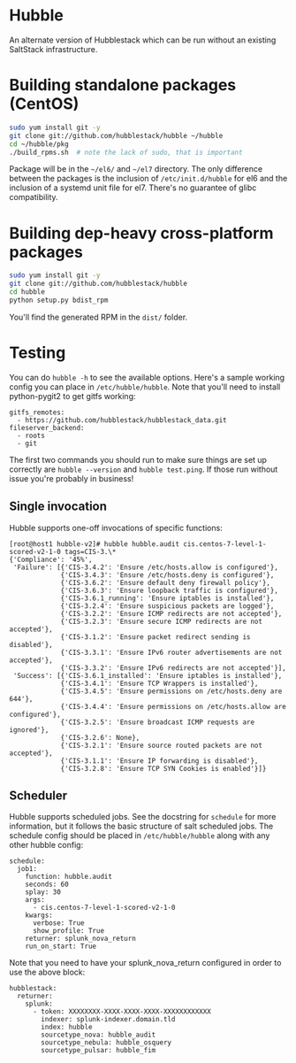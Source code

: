 # Hubble

An alternate version of Hubblestack which can be run without an existing
SaltStack infrastructure.

# Building standalone packages (CentOS)

```bash
sudo yum install git -y
git clone git://github.com/hubblestack/hubble ~/hubble
cd ~/hubble/pkg
./build_rpms.sh  # note the lack of sudo, that is important
```

Package will be in the `~/el6/` and `~/el7` directory. The only difference
between the packages is the inclusion of `/etc/init.d/hubble` for el6 and
the inclusion of a systemd unit file for el7. There's no guarantee of glibc
compatibility.

# Building dep-heavy cross-platform packages

```bash
sudo yum install git -y
git clone git://github.com/hubblestack/hubble
cd hubble
python setup.py bdist_rpm
```

You'll find the generated RPM in the `dist/` folder.


# Testing

You can do `hubble -h` to see the available options. Here's a sample working
config you can place in `/etc/hubble/hubble`. Note that you'll need to install
python-pygit2 to get gitfs working:

```
gitfs_remotes:
  - https://github.com/hubblestack/hubblestack_data.git
fileserver_backend:
  - roots
  - git
```

The first two commands you should run to make sure things are set up correctly
are `hubble --version` and `hubble test.ping`. If those run without issue
you're probably in business!

## Single invocation

Hubble supports one-off invocations of specific functions:

```
[root@host1 hubble-v2]# hubble hubble.audit cis.centos-7-level-1-scored-v2-1-0 tags=CIS-3.\*
{'Compliance': '45%',
 'Failure': [{'CIS-3.4.2': 'Ensure /etc/hosts.allow is configured'},
             {'CIS-3.4.3': 'Ensure /etc/hosts.deny is configured'},
             {'CIS-3.6.2': 'Ensure default deny firewall policy'},
             {'CIS-3.6.3': 'Ensure loopback traffic is configured'},
             {'CIS-3.6.1_running': 'Ensure iptables is installed'},
             {'CIS-3.2.4': 'Ensure suspicious packets are logged'},
             {'CIS-3.2.2': 'Ensure ICMP redirects are not accepted'},
             {'CIS-3.2.3': 'Ensure secure ICMP redirects are not accepted'},
             {'CIS-3.1.2': 'Ensure packet redirect sending is disabled'},
             {'CIS-3.3.1': 'Ensure IPv6 router advertisements are not accepted'},
             {'CIS-3.3.2': 'Ensure IPv6 redirects are not accepted'}],
 'Success': [{'CIS-3.6.1_installed': 'Ensure iptables is installed'},
             {'CIS-3.4.1': 'Ensure TCP Wrappers is installed'},
             {'CIS-3.4.5': 'Ensure permissions on /etc/hosts.deny are 644'},
             {'CIS-3.4.4': 'Ensure permissions on /etc/hosts.allow are configured'},
             {'CIS-3.2.5': 'Ensure broadcast ICMP requests are ignored'},
             {'CIS-3.2.6': None},
             {'CIS-3.2.1': 'Ensure source routed packets are not accepted'},
             {'CIS-3.1.1': 'Ensure IP forwarding is disabled'},
             {'CIS-3.2.8': 'Ensure TCP SYN Cookies is enabled'}]}
```

## Scheduler

Hubble supports scheduled jobs. See the docstring for `schedule` for
more information, but it follows the basic structure of salt scheduled jobs.
The schedule config should be placed in `/etc/hubble/hubble` along with any
other hubble config:

```
schedule:
  job1:
    function: hubble.audit
    seconds: 60
    splay: 30
    args:
      - cis.centos-7-level-1-scored-v2-1-0
    kwargs:
      verbose: True
      show_profile: True
    returner: splunk_nova_return
    run_on_start: True
```

Note that you need to have your splunk_nova_return configured in order to use
the above block:

```
hubblestack:
  returner:
    splunk:
      - token: XXXXXXXX-XXXX-XXXX-XXXX-XXXXXXXXXXXX
        indexer: splunk-indexer.domain.tld
        index: hubble
        sourcetype_nova: hubble_audit
        sourcetype_nebula: hubble_osquery
        sourcetype_pulsar: hubble_fim
```
